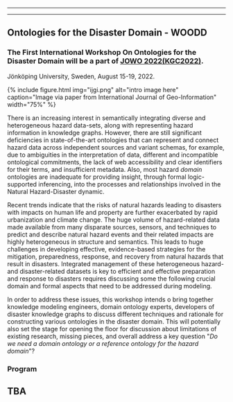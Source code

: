 
---

---

## Ontologies for the Disaster Domain - WOODD
### The First International Workshop On Ontologies for the Disaster Domain will be a part of <a href="https://www.iaoa.org/jowo/2022/index.html">JOWO 2022(KGC2022)</a>.
Jönköping University, Sweden, August 15-19, 2022.


{% include figure.html img="ijgi.png" alt="intro image here" caption="Image via paper from International Journal of Geo-Information" width="75%" %}

There is an increasing interest in semantically integrating diverse and heterogeneous hazard data-sets, along with representing hazard information in knowledge graphs. However, 
there are still significant deficiencies in state-of-the-art ontologies that can represent and connect hazard data across independent sources and variant schemas, for example, 
due to ambiguities in the interpretation of data, different and incompatible ontological commitments, the lack of web accessibility and clear identifiers for their terms, and 
insufficient metadata. Also, most hazard <em>domain</em> ontologies are inadequate for providing insight, through formal logic-supported inferencing, into the processes and 
relationships involved in the Natural Hazard-Disaster dynamic. 

Recent trends indicate that the risks of natural hazards leading to disasters with impacts on human life and property are further exacerbated by rapid urbanization and climate 
change. The huge volume of hazard-related data made available from many disparate sources, sensors, and techniques to predict and describe natural hazard events and their related 
impacts are highly heterogeneous in structure and semantics. This leads to huge challenges in developing effective, evidence-based strategies for the mitigation, preparedness, 
response, and recovery from natural hazards that result in disasters. Integrated management of these heterogeneous hazard- and disaster-related datasets is key to efficient and 
effective preparation and response to disasters requires discussing some the following crucial domain and formal aspects that need to be addressed during modeling.

In order to address these issues, this workshop intends o bring together knowledge modeling engineers, domain ontology experts, developers of disaster knowledge graphs to discuss different techniques and rationale 
for constructing various ontologies in the disaster domain. This will potentially also set the stage for opening the floor for discussion about limitations of existing research, 
missing pieces, and overall address a key question "<i><em>Do we need a domain ontology or a reference ontology for the hazard domain</em></i>"?



### Program

TBA
------

